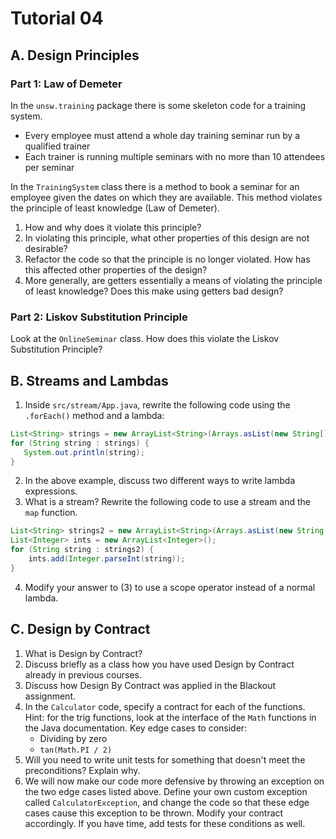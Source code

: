 # Tutorial 04

## A. Design Principles

### Part 1: Law of Demeter

In the `unsw.training` package there is some skeleton code for a training system.

* Every employee must attend a whole day training seminar run by a qualified trainer
* Each trainer is running multiple seminars with no more than 10 attendees per seminar

In the `TrainingSystem` class there is a method to book a seminar for an employee given the dates on which they are available. This method violates the principle of least knowledge (Law of Demeter).

1. How and why does it violate this principle?
2. In violating this principle, what other properties of this design are not desirable?
3. Refactor the code so that the principle is no longer violated. How has this affected other properties of the design?
4. More generally, are getters essentially a means of violating the principle of least knowledge? Does this make using getters bad design?

### Part 2: Liskov Substitution Principle

Look at the `OnlineSeminar` class. How does this violate the Liskov Substitution Principle?

## B. Streams and Lambdas

1. Inside `src/stream/App.java`, rewrite the following code using the `.forEach()` method and a lambda:
```java
List<String> strings = new ArrayList<String>(Arrays.asList(new String[] {"1", "2", "3", "4", "5"}));
for (String string : strings) {
   System.out.println(string);
}
```
2. In the above example, discuss two different ways to write lambda expressions.
3. What is a stream? Rewrite the following code to use a stream and the `map` function.
```java
List<String> strings2 = new ArrayList<String>(Arrays.asList(new String[] {"1", "2", "3", "4", "5"}));
List<Integer> ints = new ArrayList<Integer>();
for (String string : strings2) {
    ints.add(Integer.parseInt(string));
}
```
4. Modify your answer to (3) to use a scope operator instead of a normal lambda.

## C. Design by Contract

1. What is Design by Contract?
2. Discuss briefly as a class how you have used Design by Contract already in previous courses.
3. Discuss how Design By Contract was applied in the Blackout assignment.
4. In the `Calculator` code, specify a contract for each of the functions. Hint: for the trig functions, look at the interface of the `Math` functions in the Java documentation. Key edge cases to consider:
    * Dividing by zero
    * `tan(Math.PI / 2)`
5. Will you need to write unit tests for something that doesn't meet the preconditions? Explain why.
6. We will now make our code more defensive by throwing an exception on the two edge cases listed above. Define your own custom exception called `CalculatorException`, and change the code so that these edge cases cause this exception to be thrown. Modify your contract accordingly. If you have time, add tests for these conditions as well.